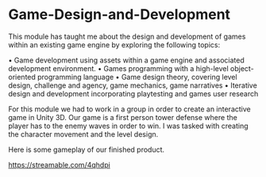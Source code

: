# Game-Design-and-Development

This module has taught me about the design and development of games within an existing game engine by exploring the following topics:

• Game development using assets within a game engine and associated development environment.
• Games programming with a high-level object-oriented programming language
• Game design theory, covering level design, challenge and agency, game mechanics, game narratives
• Iterative design and development incorporating playtesting and games user research

For this module we had to work in a group in order to create an interactive game in Unity 3D. 
Our game is a first person tower defense where the player has to the enemy waves in order to win. I was tasked with creating the character movement and the level design.

Here is some gameplay of our finished product.

https://streamable.com/4qhdpi

